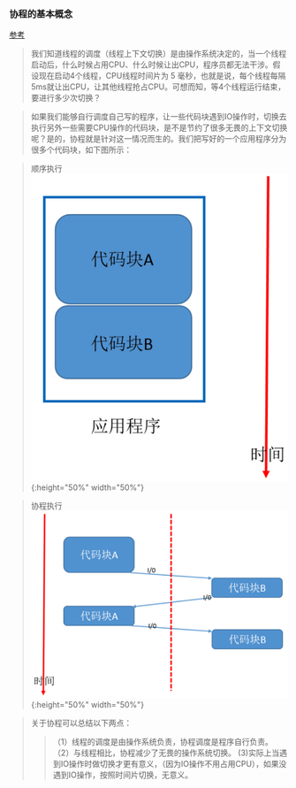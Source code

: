 ### 协程的基本概念
[参考](https://www.cnblogs.com/zingp/p/8678109.html) 

> 我们知道线程的调度（线程上下文切换）是由操作系统决定的，当一个线程启动后，什么时候占用CPU、什么时候让出CPU，程序员都无法干涉。假设现在启动4个线程，CPU线程时间片为 5 毫秒，也就是说，每个线程每隔5ms就让出CPU，让其他线程抢占CPU。可想而知，等4个线程运行结束，要进行多少次切换？

> 如果我们能够自行调度自己写的程序，让一些代码块遇到IO操作时，切换去执行另外一些需要CPU操作的代码块，是不是节约了很多无畏的上下文切换呢？是的，协程就是针对这一情况而生的。我们把写好的一个应用程序分为很多个代码块，如下图所示：

> 顺序执行
![顺序执行](md_pic/顺序执行.png){:height="50%" width="50%"}

> 协程执行
![协程执行](md_pic/协程执行.png){:height="50%" width="50%"}

> 关于协程可以总结以下两点：
>>（1）线程的调度是由操作系统负责，协程调度是程序自行负责。
>>（2）与线程相比，协程减少了无畏的操作系统切换。
>> (3)实际上当遇到IO操作时做切换才更有意义，（因为IO操作不用占用CPU），如果没遇到IO操作，按照时间片切换，无意义。
